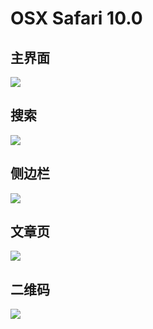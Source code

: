   
  
  
# OSX Safari 10.0

## 主界面

![](img/OSX_Safari_10.0/Index.png)

## 搜索

![](img/OSX_Safari_10.0/Search.png)

## 侧边栏

![](img/OSX_Safari_10.0/Sidebar.png)

## 文章页

![](img/OSX_Safari_10.0/HelloWorld.png)

## 二维码

![](img/OSX_Safari_10.0/Qrcode.png)

